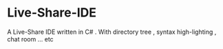 # Live-Share-IDE
A Live-Share IDE written in C# . With directory tree , syntax high-lighting , chat room ... etc
